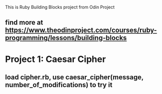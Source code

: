 This is Ruby Building Blocks project from Odin Project

## find more at https://www.theodinproject.com/courses/ruby-programming/lessons/building-blocks

# Project 1: Caesar Cipher
## load cipher.rb, use caesar_cipher(message, number_of_modifications) to try it
